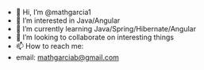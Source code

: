 - 👋 Hi, I’m @mathgarcia1
- 👀 I’m interested in Java/Angular
- 🌱 I’m currently learning Java/Spring/Hibernate/Angular
- 💞️ I’m looking to collaborate on interesting things
- 📫 How to reach me:
- email: mathgarciab@gmail.com

<!---
mathgarcia1/mathgarcia1 is a ✨ special ✨ repository because its `README.md` (this file) appears on your GitHub profile.
You can click the Preview link to take a look at your changes.
--->
